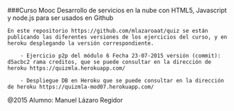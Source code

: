 ###Curso Mooc Desarrollo de servicios en la nube con HTML5, Javascript y node.js para ser usados en Github

	
	En este repositorio https://github.com/mlazaroaat/quiz se están publicando las diferentes versiones de los ejercicios del curso, y en heroku desplegando la versión correspondiente.

		- Ejercicio p2p del módulo 6 Fecha 23-07-2015 versión (commit): d5acbc2 rama creditos, que se puede consultar en la dirección de heroku https://quizmla.herokuapp.com/
	
		- Despliegue DB en Heroku que se puede consultar en la dirección de heroku https://quizmla-mod07.herokuapp.com/

 @2015 Alumno: Manuel Lázaro Regidor

